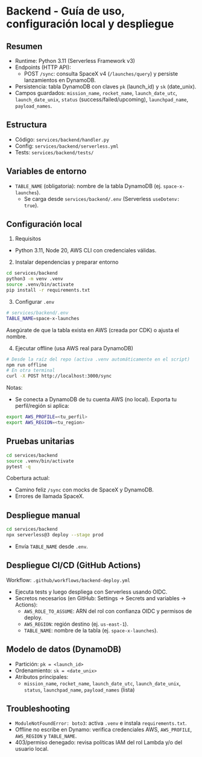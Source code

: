 # Backend - Guía de uso, configuración local y despliegue

## Resumen
- Runtime: Python 3.11 (Serverless Framework v3)
- Endpoints (HTTP API):
  - POST `/sync`: consulta SpaceX v4 (`/launches/query`) y persiste lanzamientos en DynamoDB.
- Persistencia: tabla DynamoDB con claves `pk` (launch_id) y `sk` (date_unix).
- Campos guardados: `mission_name`, `rocket_name`, `launch_date_utc`, `launch_date_unix`, `status` (success/failed/upcoming), `launchpad_name`, `payload_names`.

## Estructura
- Código: `services/backend/handler.py`
- Config: `services/backend/serverless.yml`
- Tests: `services/backend/tests/`

## Variables de entorno
- `TABLE_NAME` (obligatoria): nombre de la tabla DynamoDB (ej. `space-x-launches`).
  - Se carga desde `services/backend/.env` (Serverless `useDotenv: true`).

## Configuración local
1) Requisitos
- Python 3.11, Node 20, AWS CLI con credenciales válidas.

2) Instalar dependencias y preparar entorno
```bash
cd services/backend
python3 -m venv .venv
source .venv/bin/activate
pip install -r requirements.txt
```

3) Configurar `.env`
```bash
# services/backend/.env
TABLE_NAME=space-x-launches
```
Asegúrate de que la tabla exista en AWS (creada por CDK) o ajusta el nombre.

4) Ejecutar offline (usa AWS real para DynamoDB)
```bash
# Desde la raíz del repo (activa .venv automáticamente en el script)
npm run offline
# En otra terminal
curl -X POST http://localhost:3000/sync
```
Notas:
- Se conecta a DynamoDB de tu cuenta AWS (no local). Exporta tu perfil/región si aplica:
```bash
export AWS_PROFILE=<tu_perfil>
export AWS_REGION=<tu_region>
```

## Pruebas unitarias
```bash
cd services/backend
source .venv/bin/activate
pytest -q
```
Cobertura actual:
- Camino feliz `/sync` con mocks de SpaceX y DynamoDB.
- Errores de llamada SpaceX.

## Despliegue manual
```bash
cd services/backend
npx serverless@3 deploy --stage prod
```
- Envía `TABLE_NAME` desde `.env`.

## Despliegue CI/CD (GitHub Actions)
Workflow: `.github/workflows/backend-deploy.yml`
- Ejecuta tests y luego despliega con Serverless usando OIDC.
- Secretos necesarios (en GitHub: Settings → Secrets and variables → Actions):
  - `AWS_ROLE_TO_ASSUME`: ARN del rol con confianza OIDC y permisos de deploy.
  - `AWS_REGION`: región destino (ej. `us-east-1`).
  - `TABLE_NAME`: nombre de la tabla (ej. `space-x-launches`).

## Modelo de datos (DynamoDB)
- Partición: `pk = <launch_id>`
- Ordenamiento: `sk = <date_unix>`
- Atributos principales:
  - `mission_name`, `rocket_name`, `launch_date_utc`, `launch_date_unix`, `status`, `launchpad_name`, `payload_names` (lista)

## Troubleshooting
- `ModuleNotFoundError: boto3`: activa `.venv` e instala `requirements.txt`.
- Offline no escribe en Dynamo: verifica credenciales AWS, `AWS_PROFILE`, `AWS_REGION` y `TABLE_NAME`.
- 403/permiso denegado: revisa políticas IAM del rol Lambda y/o del usuario local.
